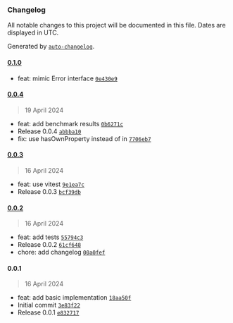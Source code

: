 ### Changelog

All notable changes to this project will be documented in this file. Dates are displayed in UTC.

Generated by [`auto-changelog`](https://github.com/CookPete/auto-changelog).

#### [0.1.0](https://github.com/the-minimal/error/compare/0.0.4...0.1.0)

- feat: mimic Error interface [`0e430e9`](https://github.com/the-minimal/error/commit/0e430e923b0b6ea0fe54ffa309d0bfdcdf59b348)

#### [0.0.4](https://github.com/the-minimal/error/compare/0.0.3...0.0.4)

> 19 April 2024

- feat: add benchmark results [`0b6271c`](https://github.com/the-minimal/error/commit/0b6271c6f7a88bbdc1162a0219429ac348efa60d)
- Release 0.0.4 [`abbba10`](https://github.com/the-minimal/error/commit/abbba1097e8f7a05abe8914360d7cbc9d16d2f87)
- fix: use hasOwnProperty instead of in [`7706eb7`](https://github.com/the-minimal/error/commit/7706eb7700874549df9112a7e0ca5ef34ad7723e)

#### [0.0.3](https://github.com/the-minimal/error/compare/0.0.2...0.0.3)

> 16 April 2024

- feat: use vitest [`9e1ea7c`](https://github.com/the-minimal/error/commit/9e1ea7c69c4007672dcc3f786a4f7918be88712e)
- Release 0.0.3 [`bcf39db`](https://github.com/the-minimal/error/commit/bcf39db0f2979e82e0dd4b3fa3b500dafbe63da5)

#### [0.0.2](https://github.com/the-minimal/error/compare/0.0.1...0.0.2)

> 16 April 2024

- feat: add tests [`55794c3`](https://github.com/the-minimal/error/commit/55794c3dd22ada3836e00243f3b08da1a2477d33)
- Release 0.0.2 [`61cf648`](https://github.com/the-minimal/error/commit/61cf648b2ae3e00598875e765ba1dbc339dd641a)
- chore: add changelog [`00a0fef`](https://github.com/the-minimal/error/commit/00a0fef21ea93f5fcb1578036fab946b65163968)

#### 0.0.1

> 16 April 2024

- feat: add basic implementation [`18aa50f`](https://github.com/the-minimal/error/commit/18aa50f230ff687da422e39102701a0aafe9201f)
- Initial commit [`3e83f22`](https://github.com/the-minimal/error/commit/3e83f22f20108b4ca8dcbd9ab0ebcf43ec77f051)
- Release 0.0.1 [`e832717`](https://github.com/the-minimal/error/commit/e8327173e4faad21bf3b49cbe65c061102bd6757)
